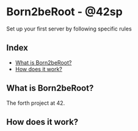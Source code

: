 # Born2beRoot - @42sp
 Set up your first server by following specific rules

## Index
* [What is Born2beRoot?](#what-is-born2beroot)
* [How does it work?](#how-does-it-work)

## What is Born2beRoot?
The forth project at 42.

## How does it work?

